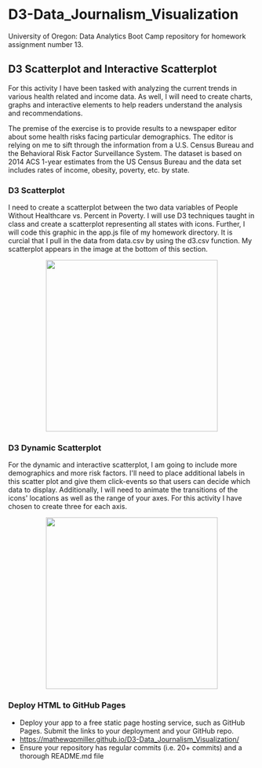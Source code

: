 # D3-Data_Journalism_Visualization

University of Oregon: Data Analytics Boot Camp repository for homework assignment number 13.

## D3 Scatterplot and Interactive Scatterplot

For this activity I have been tasked with analyzing the current trends in various health related and income data. As well, I will need to create charts, graphs and interactive elements to help readers understand the analysis and recommendations.

The premise of the exercise is to provide results to a newspaper editor about some health risks facing particular demographics. The editor is relying on me to sift through the information from a U.S. Census Bureau and the Behavioral Risk Factor Surveillance System. The dataset is based on 2014 ACS 1-year estimates from the US Census Bureau and the data set includes rates of income, obesity, poverty, etc. by state.

### D3 Scatterplot

I need to create a scatterplot between the two data variables of People Without Healthcare vs. Percent in Poverty.
I will use D3 techniques taught in class and create a scatterplot representing all states with icons. Further, I will code this graphic in the app.js file of my homework directory.  It is curcial that I pull in the data from data.csv by using the d3.csv function. My scatterplot appears in the image at the bottom of this section.

<p align="center">
    <img src="https://github.com/mathewqpmiller/D3-Data_Journalism_Visualization/blob/main/D3_data_journalism/assets/D3Scatterplot.JPG?raw=true" height ="350">
</p>

### D3 Dynamic Scatterplot

For the dynamic and interactive scatterplot, I am going to include more demographics and more risk factors. I'll need to place additional labels in this scatter plot and give them click-events so that users can decide which data to display. Additionally, I will need to animate the transitions of the icons' locations as well as the range of your axes. For this activity I have chosen to create three for each axis.

<p align="center">
    <img src="https://github.com/mathewqpmiller/D3-Data_Journalism_Visualization/blob/main/D3_data_journalism/assets/D3DynamicScatterplot.JPG?raw=true" height ="350">
</p>

### Deploy HTML to GitHub Pages
* Deploy your app to a free static page hosting service, such as GitHub Pages. Submit the links to your deployment and your GitHub repo.
* https://mathewqpmiller.github.io/D3-Data_Journalism_Visualization/
* Ensure your repository has regular commits (i.e. 20+ commits) and a thorough README.md file
